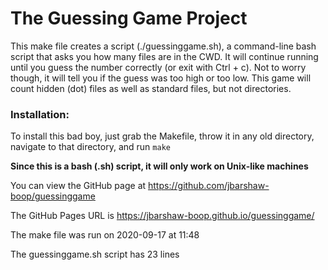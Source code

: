 # The Guessing Game Project

This make file creates a script (./guessinggame.sh), a command-line bash script that asks you how many files are in the CWD. It will continue running until you guess the number correctly (or exit with Ctrl + c). Not to  worry though, it will tell you if the guess was too high or too low.
This game will count hidden (dot) files as well as standard files, but not directories.


### Installation:
To install this bad boy, just grab the Makefile, throw it in any old directory, navigate to that directory, and run
`make`

**Since this is a bash (.sh) script, it will only work on Unix-like machines**


You can view the GitHub page at https://github.com/jbarshaw-boop/guessinggame

The GitHub Pages URL is https://jbarshaw-boop.github.io/guessinggame/



The make file was run on 2020-09-17 at 11:48

The guessinggame.sh script has 23 lines
